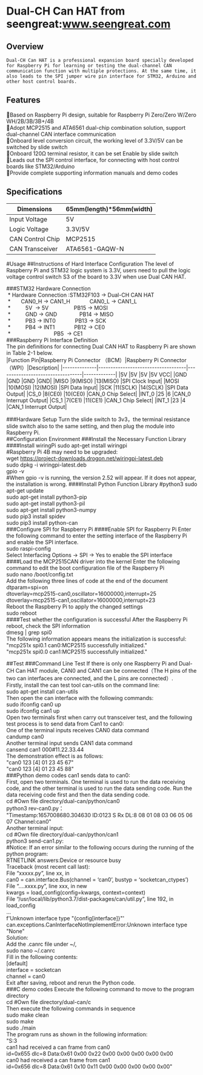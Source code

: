 # Dual-CH Can HAT from seengreat:www.seengreat.com
## Overview
	Dual-CH Can HAT is a professional expansion board specially developed for Raspberry Pi for learning or testing the dual-channel CAN communication function with multiple protections. At the same time, it also leads to the SPI jumper wire pin interface for STM32, Arduino and other host control boards.
## Features
Based on Raspberry Pi design, suitable for Raspberry Pi Zero/Zero W/Zero WH/2B/3B/3B+/4B<br> 
Adopt MCP2515 and ATA6561 dual-chip combination solution, support dual-channel CAN interface communication<br> 
Onboard level conversion circuit, the working level of 3.3V/5V can be switched by slide switch<br> 
Onboard 120Ω terminal resistor, it can be set Enable by slide switch<br> 
Leads out the SPI control interface, for connecting with host control boards like STM32/Arduino<br> 
Provide complete supporting information manuals and demo codes<br> 
## Specifications
|Dimensions	|65mm(length)*56mm(width)|
|----------------------|-------------------------------|
|Input Voltage	|5V|
|Logic Voltage	|3.3V/5V|
|CAN Control Chip	|MCP2515|
|CAN Transceiver	|ATA6561-GAQW-N|

#Usage
##Instructions of Hard Interface Configuration
The level of Raspberry Pi and STM32 logic system is 3.3V, users need to pull the logic voltage control switch S3 of the board to 3.3V when use Dual CAN HAT.<br> 


###STM32 Hardware Connection<br> 
 * Hardware Connection :STM32F103 -> Dual-CH CAN HAT<br> 
 *       CAN0_H -> CAN1_H              CAN0_L -> CAN1_L<br> 
 *          5V  -> 5V                		PB15 -> MOSI<br> 
 *          GND -> GND               	PB14 -> MISO<br> 
 *          PB3 -> INT0             		PB13 -> SCK<br> 
 *          PB4 -> INT1            		PB12 -> CE0<br> 
 *                            			PB5  -> CE1<br> 
###Raspberry Pi Interface Definition<br>
The pin definitions for connecting Dual CAN HAT to Raspberry Pi are shown in Table 2-1 below.<br>
|Function Pin|Raspberry Pi Connector （BCM）|Raspberry Pi Connector（WPI）|Description|
|--------------|------------------------------------|----------------------------------|-------------|
|5V	|5V	|5V	|5V VCC|
|GND	|GND	|GND	|GND|
|MISO	|9(MISO)	|13(MISO)	|SPI Clock Input|
|MOSI	|10(MOSI)	|12(MOSI)	|SPI Data Input|
|SCK	|11(SCLK)	|14(SCLK)	|SPI Data Output|
|CS_0	|8(CE0)	|10(CE0)	|CAN_0 Chip Select|
|INT_0	|25	|6	|CAN_0 Interrupt Output|
|CS_1	|7(CE1)	|11(CE1)	|CAN_1 Chip Select|
|INT_1	|23	|4	|CAN_1 Interrupt Output|

###Hardware Setup
Turn the slide switch to 3v3，the terminal resistance slide switch also to the same setting, and then plug the module into Raspberry Pi.<br>
##Configuration Environment
###Install the Necessary Function Library
####Install wiringPi
sudo apt-get install wiringpi<br>
#Raspberry Pi 4B may need to be upgraded:<br>
wget https://project-downloads.drogon.net/wiringpi-latest.deb<br>
sudo dpkg -i wiringpi-latest.deb<br>
gpio -v<br>
#When gpio -v is running, the version 2.52 will appear. If it does not appear, the installation is wrong.
####Install Python Function Library
#python3
sudo apt-get update<br>
sudo apt-get install python3-pip<br>
sudo apt-get install python3-pil<br>
sudo apt-get install python3-numpy<br>
sudo pip3 install spidev <br>
sudo pip3 install python-can<br>
###Configure SPI for Raspberry Pi
####Enable SPI for Raspberry Pi
Enter the following command to enter the setting interface of the Raspberry Pi and enable the SPI interface.<br>
sudo raspi-config<br>
Select Interfacing Options -> SPI -> Yes to enable the SPI interface<br>
####Load the MCP2515CAN driver into the kernel
Enter the following command to edit the boot configuration file of the Raspberry Pi<br>
sudo nano /boot/config.txt<br>
Add the following three lines of code at the end of the document<br>
dtparam=spi=on<br>
dtoverlay=mcp2515-can0,oscillator=16000000,interrupt=25<br>
dtoverlay=mcp2515-can1,oscillator=16000000,interrupt=23<br>
Reboot the Raspberry Pi to apply the changed settings<br>
sudo reboot<br>
####Test whether the configuration is successful
After the Raspberry Pi reboot, check the SPI information<br>
dmesg | grep spi0<br>
The following information appears means the initialization is successful:<br>
"mcp251x spi0.1 can0:MCP2515 successfully initialized."<br>
"mcp251x spi0.0 can1:MCP2515 successfully initialized."<br>

##Test
###Command Line Test
If there is only one Raspberry Pi and Dual-CH Can HAT module, CAN0 and CAN1 can be connected（The H pins of the two can interfaces are connected, and the L pins are connected）.<br>
Firstly, install the can test tool can-utils on the command line:<br>
sudo apt-get install can-utils<br>
Then open the can interface with the following commands:<br>
sudo ifconfig can0 up<br>
sudo ifconfig can1 up<br>
Open two terminals first when carry out transceiver test, and the following test process is to send data from Can1 to can0:<br>
One of the terminal inputs receives CAN0 data command<br>
candump can0<br>
Another terminal input sends CAN1 data command<br>
cansend can1 000#11.22.33.44<br>
The demonstration effect is as follows:<br>
  "can0 123 [4] 01 23 45 67"<br>
  "can0 123 [4] 01 23 45 88"<br>
###Python demo codes
can1 sends data to can0:<br>
First, open two terminals. One terminal is used to run the data receiving code, and the other terminal is used to run the data sending code. Run the data receiving code first and then the data sending code.<br>
cd #Own file directory/dual-can/python/can0<br>
python3 rev-can0.py：<br>
"Timestamp:1657008680.304630   ID:0123 S Rx DL:8    08   01 08 03 06 05 06 07   Channel:can0"<br>
Another terminal input:<br>
cd #Own file directory/dual-can/python/can1<br>
python3 send-can1.py:<br>
#Notice:
If an error similar to the following occurs during the running of the python program:<br>
RTNETLINK answers:Device or resource busy<br>
Traceback (most recent call last):<br>
File “xxxxx.py”, line xx, in<br>
can0 = can.interface.Bus(channel = ‘can0’, bustyp = ‘socketcan_ctypes’)<br>
File “....xxxx.py”, line xxx, in new<br>
kwargs = load_config(config=kwargs, context=context)<br>
File “/usr/local/lib/python3.7/dist-packages/can/util.py”, line 192, in load_config<br>
...<br>
f'Unknown interface type "{config[interface]}"'<br>
can.exceptions.CanInterfaceNotImplementError:Unknown interface type "None"<br>
Solution:<br>
Add the .canrc file under ~/,<br>
sudo nano ~/.canrc<br>
Fill in the following contents:<br>
[default]<br>
interface = socketcan<br>
channel = can0<br>
Exit after saving, reboot and rerun the Python code.<br>
###C demo codes
Execute the following command to move to the program directory<br>
cd #Own file directory/dual-can/c<br>
Then execute the following commands in sequence<br>
sudo make clean<br>
sudo make<br>
sudo ./main<br>
The program runs as shown in the following information:<br>
"S:3<br>
can1 had received a can frame from can0<br>
    id=0x655 dlc=8 Data:0x61 0x00 0x22 0x00 0x00 0x00 0x00 0x00<br>
can0 had received a can frame from can1 <br>
    id=0x656 dlc=8 Data:0x61 0x10 0x11 0x00 0x00 0x00 0x00 0x00"<br>


